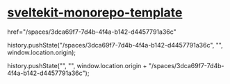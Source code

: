 # [sveltekit-monorepo-template](https://github.com/teemukoivisto/sveltekit-monorepo-template)


href="/spaces/3dca69f7-7d4b-4f4a-b142-d4457791a36c"

history.pushState("/spaces/3dca69f7-7d4b-4f4a-b142-d4457791a36c", "", window.location.origin);

history.pushState("", "", window.location.origin + "/spaces/3dca69f7-7d4b-4f4a-b142-d4457791a36c");